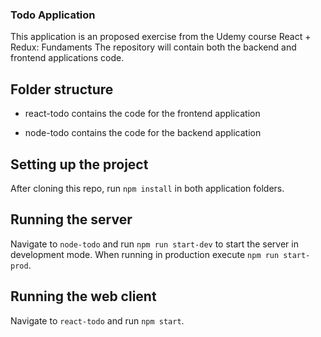 ### Todo Application
This application is an proposed exercise from the Udemy course React + Redux: Fundaments
The repository will contain both the backend and frontend applications code.

## Folder structure
- react-todo
    contains the code for the frontend application

- node-todo
    contains the code for the backend application

## Setting up the project
After cloning this repo, run `npm install` in both application folders.

## Running the server
Navigate to `node-todo` and run `npm run start-dev` to start the server in development mode. When running in production execute `npm run start-prod`.

## Running the web client
Navigate to `react-todo` and run `npm start`.
